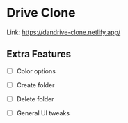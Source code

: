 # Drive Clone

Link: https://dandrive-clone.netlify.app/

## Extra Features

- [ ] Color options
- [ ] Create folder
- [ ] Delete folder
- [ ] General UI tweaks


